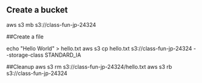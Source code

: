 ## Create a bucket
aws s3 mb s3://class-fun-jp-24324

##Create a file

echo "Hello World" > hello.txt
aws s3 cp hello.txt s3://class-fun-jp-24324 --storage-class STANDARD_IA

##Cleanup 
aws s3 rm s3://class-fun-jp-24324/hello.txt 
aws s3 rb s3://class-fun-jp-24324